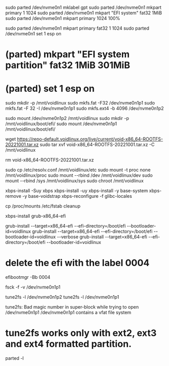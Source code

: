 sudo parted /dev/nvme0n1 mklabel gpt
sudo parted /dev/nvme0n1 mkpart primary 1 1024
sudo parted /dev/nvme0n1 mkpart "EFI system" fat32 1MiB
sudo parted /dev/nvme0n1 mkpart primary 1024 100%

sudo parted /dev/nvme0n1 mkpart primary fat32 1 1024
sudo parted /dev/nvme0n1 set 1 esp on
# (parted) mkpart "EFI system partition" fat32 1MiB 301MiB
# (parted) set 1 esp on

sudo mkdir -p /mnt/voidlinux
sudo mkfs.fat -F32 /dev/nvme0n1p1
sudo mkfs.fat -F 32 -I /dev/nvme0n1p1
sudo mkfs.ext4 -b 4096 /dev/nvme0n1p2

sudo mount /dev/nvme0n1p2 /mnt/voidlinux
sudo mkdir -p /mnt/voidlinux/boot/efi/
sudo mount /dev/nvme0n1p1 /mnt/voidlinux/boot/efi/

wget https://repo-default.voidlinux.org/live/current/void-x86_64-ROOTFS-20221001.tar.xz
sudo tar xvf void-x86_64-ROOTFS-20221001.tar.xz -C /mnt/voidlinux

rm void-x86_64-ROOTFS-20221001.tar.xz

sudo cp /etc/resolv.conf /mnt/voidlinux/etc
sudo mount -t proc none /mnt/voidlinux/proc
sudo mount --rbind /dev /mnt/voidlinux/dev
sudo mount --rbind /sys /mnt/voidlinux/sys
sudo chroot /mnt/voidlinux

xbps-install -Suy xbps
xbps-install -uy
xbps-install -y base-system
xbps-remove -y base-voidstrap
xbps-reconfigure -f glibc-locales

cp /proc/mounts /etc/fstab
cleanup

xbps-install grub-x86_64-efi

grub-install --target=x86_64-efi --efi-directory=/boot/efi --bootloader-id=voidlinux
grub-install --target=x86_64-efi --efi-directory=/boot/efi --bootloader-id=voidlinux --verbose
grub-install --target=x86_64-efi --efi-directory=/boot/efi --bootloader-id=voidlinux

# delete the efi with the label 0004
efibootmgr -Bb 0004

fsck -f -v /dev/nvme0n1p1

tune2fs -l /dev/nvme0n1p2
tune2fs -l /dev/nvme0n1p1

tune2fs: Bad magic number in super-block while trying to open /dev/nvme0n1p1
/dev/nvme0n1p1 contains a vfat file system

# tune2fs works only with ext2, ext3 and ext4 formatted partition.

parted -l
